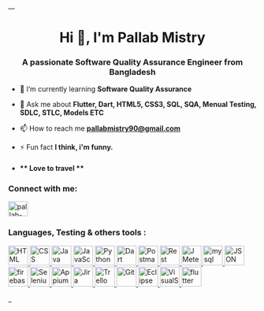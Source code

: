 __<h1 align="center">Hi 👋, I'm Pallab Mistry</h1>
<h3 align="center">A passionate Software Quality Assurance Engineer from Bangladesh</h3>

- 🌱 I’m currently learning **Software Quality Assurance**

- 💬 Ask me about **Flutter, Dart, HTML5, CSS3, SQL, SQA, Menual Testing, SDLC, STLC, Models ETC**

- 📫 How to reach me **pallabmistry90@gmail.com**

- ⚡ Fun fact **I think, i'm funny.**
  
-   <h4 align="meddle">** Love to travel **</h4>

<h3 align="left">Connect with me:</h3>
<p align="left">
<a href="https://linkedin.com/in/thepallabmistry" target="blank"><img align="center" src="https://raw.githubusercontent.com/rahuldkjain/github-profile-readme-generator/master/src/images/icons/Social/linked-in-alt.svg" alt="pallab-mistry-09071a235" height="30" width="40" /></a>  
</p>

<h3 align="left">Languages, Testing & others tools :</h3>
<p align="left"> 
  <a href="https://html.com/" target="_blank" rel="noreferrer"> <img src="https://www.vectorlogo.zone/logos/w3_html5/w3_html5-icon.svg" alt="HTML" width="40" height="40"/> </a>
<a href="https://www.w3schools.com/css/default.asp" target="_blank" rel="noreferrer"> <img src="https://www.vectorlogo.zone/logos/w3_css/w3_css-icon.svg" alt="CSS" width="40" height="40"/> </a>
  <a href="https://www.java.com/en/" target="_blank" rel="noreferrer"> <img src="https://www.vectorlogo.zone/logos/java/java-icon.svg" alt="Java" width="40" height="40"/> </a>
  <a href="https://developer.mozilla.org/en-US/docs/Web/JavaScript" target="_blank" rel="noreferrer"> <img src="https://www.vectorlogo.zone/logos/javascript/javascript-vertical.svg "alt="JavaScript" width="40" height="40"/> </a>
   <a href="https://www.python.org/" target="_blank" rel="noreferrer"> <img src="https://www.vectorlogo.zone/logos/python/python-icon.svg" alt="Python" width="40" height="40"/> </a>
<a href="https://dart.dev" target="_blank" rel="noreferrer"> <img src="https://www.vectorlogo.zone/logos/dartlang/dartlang-icon.svg" alt="Dart" width="40" height="40"/> </a>  
 <a href="https://postman.com" target="_blank" rel="noreferrer"> <img src="https://www.vectorlogo.zone/logos/getpostman/getpostman-icon.svg" alt="Postman" width="40" height="40"/> </a> 
<a href="https://rest-assured.io/" target="_blank" rel="noreferrer"> <img src="https://rest-assured.io/img/logo-transparent.png" alt="Rest Assured" width="40" height="40"/> </a> 
<a href="https://jmeter.apache.org/" target="_blank" rel="noreferrer"> <img src="https://www.simplilearn.com/ice9/free_resources_article_thumb/JMeter_Logo.png" alt="JMeter" width="40" height="40"/> </a>  
 <a href="https://www.mysql.com/" target="_blank" rel="noreferrer"> <img src="https://www.vectorlogo.zone/logos/mysql/mysql-icon.svg" alt="mysql" width="40" height="40"/> </a> 
<a href="https://www.json.org/json-en.html" target="_blank" rel="noreferrer"> <img src="https://www.vectorlogo.zone/logos/json/json-icon.svg" alt="JSON" width="40" height="40"/> </a> 
<a href="https://firebase.google.com/" target="_blank" rel="noreferrer"> <img src="https://www.vectorlogo.zone/logos/firebase/firebase-icon.svg" alt="firebase" width="40" height="40"/> </a>
 <a href="https://www.selenium.dev/" target="_blank" rel="noreferrer"> <img src="https://raw.githubusercontent.com/gilbarbara/logos/main/logos/selenium.svg" alt="Selenium" width="40" height="40"/> </a> 
<a href="https://appium.io/docs/en/latest/" target="_blank" rel="noreferrer"> <img src="https://iconape.com/wp-content/files/ex/291836/svg/appium-seeklogo.com.svg" alt="Appium" width="40" height="40"/> </a> 
 <a href="https://www.atlassian.com/" target="_blank" rel="noreferrer"> <img src="https://www.vectorlogo.zone/logos/atlassian_jira/atlassian_jira-icon.svg" alt="Jira" width="40" height="40"/> </a> 
<a href="https://www.atlassian.com/" target="_blank" rel="noreferrer"> <img src="https://www.vectorlogo.zone/logos/trello/trello-tile.svg" alt="Trello" width="40" height="40"/> </a> 
 <a href="https://git-scm.com/" target="_blank" rel="noreferrer"> <img src="https://www.vectorlogo.zone/logos/git-scm/git-scm-icon.svg" alt="Git" width="40" height="40"/> </a> 
   <a href="https://www.eclipse.org/" target="_blank" rel="noreferrer"> <img src="https://www.vectorlogo.zone/logos/eclipse/eclipse-icon.svg" alt="Eclipse" width="40" height="40"/> </a> 
   <a href="https://visualstudio.microsoft.com/" target="_blank" rel="noreferrer"> <img src="https://www.vectorlogo.zone/logos/visualstudio_code/visualstudio_code-icon.svg" alt="VisualStudio" width="40" height="40"/> </a> 
  <a href="https://flutter.dev" target="_blank" rel="noreferrer"> <img src="https://www.vectorlogo.zone/logos/flutterio/flutterio-icon.svg" alt="flutter" width="40" height="40"/> </a>  </p>

_
